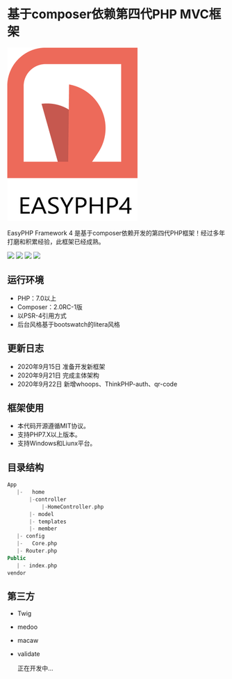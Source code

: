 # 基于composer依赖第四代PHP MVC框架



![Image text](https://raw.githubusercontent.com/Tokyo-Lei/EasyPHP4/master/logo.png)



EasyPHP Framework 4 是基于composer依赖开发的第四代PHP框架！经过多年打磨和积累经验，此框架已经成熟。

[![](https://img.shields.io/badge/version-4.0.0-green.svg)](https://img.shields.io/badge/version-4.0.0-green.svg)
[![](https://img.shields.io/badge/php-7+-brightgreen.svg)](https://img.shields.io/badge/php-7+-brightgreen.svg)
[![](https://img.shields.io/badge/mysql-5+-orange.svg)](https://img.shields.io/badge/mysql-5+-orange.svg)
[![](https://img.shields.io/badge/license-Apache%202-blue.svg)](https://img.shields.io/badge/license-Apache%202-blue.svg)



## 运行环境


- PHP：7.0以上
- Composer：2.0RC-1版
- 以PSR-4引用方式
- 后台风格基于bootswatch的litera风格



## 更新日志

- 2020年9月15日 准备开发新框架
- 2020年9月21日 完成主体架构
- 2020年9月22日  新增whoops、ThinkPHP-auth、qr-code

## 框架使用

- 本代码开源遵循MIT协议。
- 支持PHP7.X以上版本。
- 支持Windows和Liunx平台。

## 目录结构
```php
App		
   |-	home
       |-controller
           |-HomeController.php
       |- model
       |- templates
       |- member 
   |- config
   |-	Core.php 
   |- Router.php
Public
   | - index.php 
vendor
```

## 第三方

- Twig   

- medoo

- macaw

- validate

  

  正在开发中...
